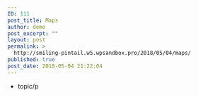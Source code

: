 ```yaml
---
ID: 111
post_title: Maps
author: demo
post_excerpt: ""
layout: post
permalink: >
  http://smiling-pintail.w5.wpsandbox.pro/2018/05/04/maps/
published: true
post_date: 2018-05-04 21:22:04
---
```

- topic/p